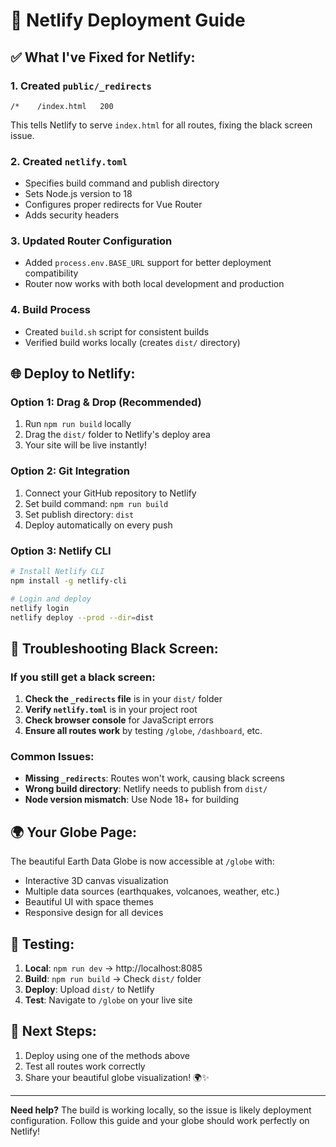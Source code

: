 # 🚀 Netlify Deployment Guide

## ✅ **What I've Fixed for Netlify:**

### 1. **Created `public/_redirects`**
```
/*    /index.html   200
```
This tells Netlify to serve `index.html` for all routes, fixing the black screen issue.

### 2. **Created `netlify.toml`**
- Specifies build command and publish directory
- Sets Node.js version to 18
- Configures proper redirects for Vue Router
- Adds security headers

### 3. **Updated Router Configuration**
- Added `process.env.BASE_URL` support for better deployment compatibility
- Router now works with both local development and production

### 4. **Build Process**
- Created `build.sh` script for consistent builds
- Verified build works locally (creates `dist/` directory)

## 🌐 **Deploy to Netlify:**

### **Option 1: Drag & Drop (Recommended)**
1. Run `npm run build` locally
2. Drag the `dist/` folder to Netlify's deploy area
3. Your site will be live instantly!

### **Option 2: Git Integration**
1. Connect your GitHub repository to Netlify
2. Set build command: `npm run build`
3. Set publish directory: `dist`
4. Deploy automatically on every push

### **Option 3: Netlify CLI**
```bash
# Install Netlify CLI
npm install -g netlify-cli

# Login and deploy
netlify login
netlify deploy --prod --dir=dist
```

## 🔧 **Troubleshooting Black Screen:**

### **If you still get a black screen:**

1. **Check the `_redirects` file** is in your `dist/` folder
2. **Verify `netlify.toml`** is in your project root
3. **Check browser console** for JavaScript errors
4. **Ensure all routes work** by testing `/globe`, `/dashboard`, etc.

### **Common Issues:**
- **Missing `_redirects`**: Routes won't work, causing black screens
- **Wrong build directory**: Netlify needs to publish from `dist/`
- **Node version mismatch**: Use Node 18+ for building

## 🌍 **Your Globe Page:**

The beautiful Earth Data Globe is now accessible at `/globe` with:
- Interactive 3D canvas visualization
- Multiple data sources (earthquakes, volcanoes, weather, etc.)
- Beautiful UI with space themes
- Responsive design for all devices

## 📱 **Testing:**

1. **Local**: `npm run dev` → http://localhost:8085
2. **Build**: `npm run build` → Check `dist/` folder
3. **Deploy**: Upload `dist/` to Netlify
4. **Test**: Navigate to `/globe` on your live site

## 🎯 **Next Steps:**

1. Deploy using one of the methods above
2. Test all routes work correctly
3. Share your beautiful globe visualization! 🌍✨

---

**Need help?** The build is working locally, so the issue is likely deployment configuration. Follow this guide and your globe should work perfectly on Netlify! 
